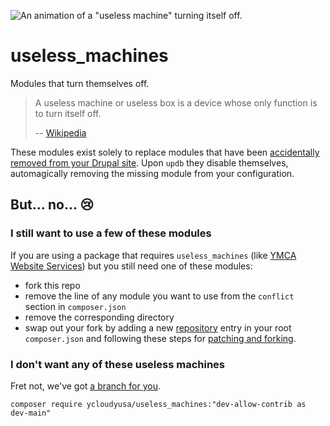 ![An animation of a "useless machine" turning itself off.](https://media.tenor.com/ZHRdOnvwCHgAAAAC/funny.gif)

# useless_machines
Modules that turn themselves off.

> A useless machine or useless box is a device whose only function is to turn itself off.
>
> -- [Wikipedia](https://en.wikipedia.org/wiki/Useless_machine)

These modules exist solely to replace modules that have been [accidentally removed from your Drupal site](https://www.drupal.org/docs/updating-drupal/troubleshooting-database-updates#s-manually-removing-a-missing-theme-or-module). Upon `updb` they disable themselves, automagically removing the missing module from your configuration.

## But... no... 😢

### I still want to use a few of these modules

If you are using a package that requires `useless_machines` (like [YMCA Website Services](https://github.com/YCloudYUSA/yusaopeny/blob/main/composer.json#L159)) but you still need one of these modules:

- fork this repo
- remove the line of any module you want to use from the `conflict` section in `composer.json`
- remove the corresponding directory
- swap out your fork by adding a new [repository](https://getcomposer.org/doc/04-schema.md#repositories) entry in your root `composer.json` and following these steps for [patching and forking](https://www.lullabot.com/articles/patch-less-composer-workflow-drupal-using-forks#:~:text=The%20Steps%20for%20Patching%20and%20Forking).

### I don't want any of these useless machines 

Fret not, we've got [a branch for you](https://github.com/YCloudYUSA/useless_machines/tree/allow-contrib). 

```
composer require ycloudyusa/useless_machines:"dev-allow-contrib as dev-main"
```
